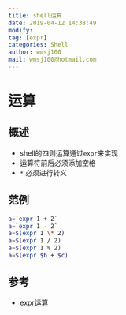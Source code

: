 ```yaml
---
title: shell运算
date: 2019-04-12 14:38:49	
modify: 
tag: [expr]
categories: Shell 
author: wmsj100
mail: wmsj100@hotmail.com
---
```


# 运算

## 概述
- shell的四则运算通过`expr`来实现
- 运算符前后必须添加空格
- `*` 必须进行转义

## 范例
```sh
a=`expr 1 + 2`
a=`expr 1 - 2`
a=$(expr 1 \* 2)
a=$(expr 1 / 2)
a=$(expr 1 % 2)
a=$(expr $b + $c)
```

## 参考
- [expr运算](http://c.biancheng.net/cpp/view/2736.html)
